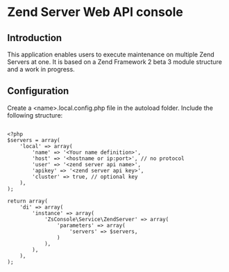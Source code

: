 Zend Server Web API console
=======================

Introduction
------------
This application enables users to execute maintenance on multiple Zend Servers
at one.
It is based on a Zend Framework 2 beta 3 module structure and a work in
progress.


Configuration
------------
Create a &lt;name&gt;.local.config.php file in the autoload folder. Include the
following structure:

<pre><code>
&lt;?php
$servers = array(
    'local' => array(
        'name' => '&lt;Your name definition&gt;',
        'host' => '&lt;hostname or ip:port&gt;', // no protocol
        'user' => '&lt;zend server api name&gt;',
        'apikey' => '&lt;zend server api key&gt;',
        'cluster' => true, // optional key
    ),
);

return array(
    'di' => array(
        'instance' => array(
            'ZsConsole\Service\ZendServer' => array(
                'parameters' => array(
                    'servers' => $servers,
                )
            ),
        ),
    ),
);
</code></pre>

